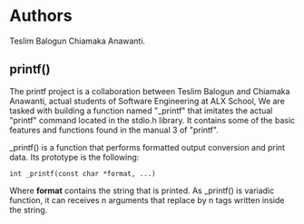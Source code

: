 # Authors
Teslim Balogun Chiamaka Anawanti.


## printf()
The printf project is a collaboration between Teslim Balogun and Chiamaka Anawanti, actual students of Software Engineering at ALX School, We are tasked with building a function named "_printf" that imitates the actual "printf" command located in the stdio.h library. It contains some of the basic features and functions found in the manual 3 of "printf".

_printf() is a function that performs formatted output conversion and print data. Its prototype is the following:

	int _printf(const char *format, ...)

Where **format** contains the string that is printed. As _printf() is variadic function, it can receives n arguments that replace by n tags written inside the string.